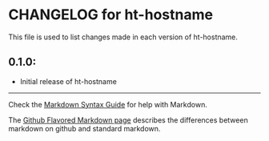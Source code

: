 # CHANGELOG for ht-hostname

This file is used to list changes made in each version of ht-hostname.

## 0.1.0:

* Initial release of ht-hostname

- - -
Check the [Markdown Syntax Guide](http://daringfireball.net/projects/markdown/syntax) for help with Markdown.

The [Github Flavored Markdown page](http://github.github.com/github-flavored-markdown/) describes the differences between markdown on github and standard markdown.
